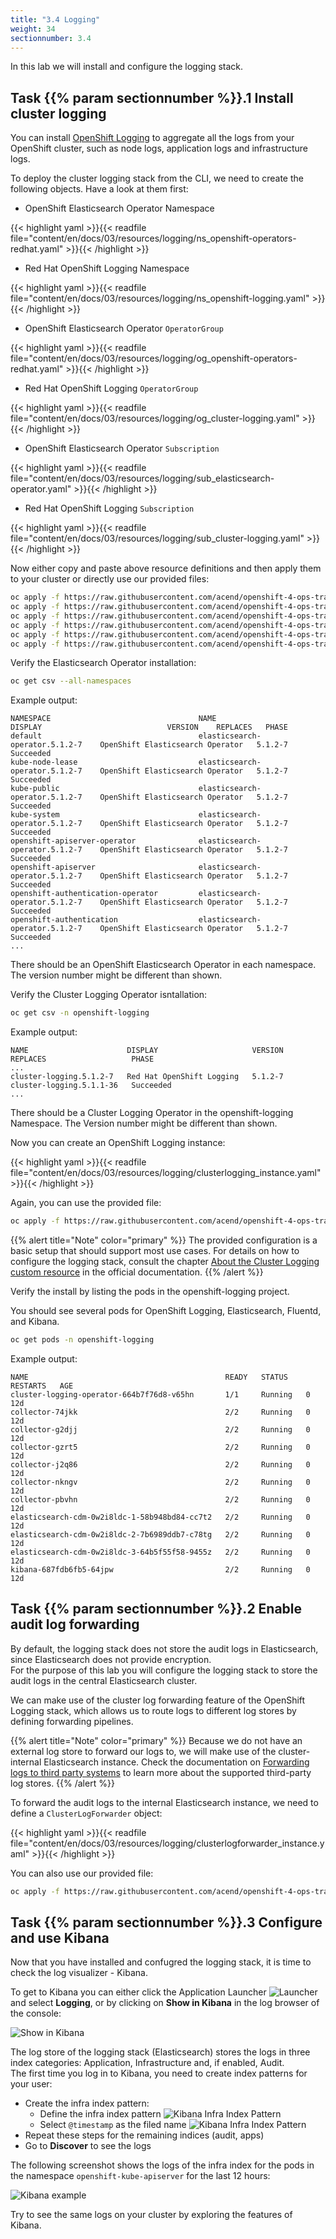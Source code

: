```yaml
---
title: "3.4 Logging"
weight: 34
sectionnumber: 3.4
---
```


In this lab we will install and configure the logging stack.


## Task {{% param sectionnumber %}}.1 Install cluster logging

You can install [OpenShift Logging](https://docs.openshift.com/container-platform/latest/logging/cluster-logging.html) to aggregate all the logs from your OpenShift cluster, such as node logs, application logs and infrastructure logs.

To deploy the cluster logging stack from the CLI, we need to create the following objects. Have a look at them first:

* OpenShift Elasticsearch Operator Namespace

{{< highlight yaml >}}{{< readfile file="content/en/docs/03/resources/logging/ns_openshift-operators-redhat.yaml" >}}{{< /highlight >}}

* Red Hat OpenShift Logging Namespace

{{< highlight yaml >}}{{< readfile file="content/en/docs/03/resources/logging/ns_openshift-logging.yaml" >}}{{< /highlight >}}

* OpenShift Elasticsearch Operator `OperatorGroup`

{{< highlight yaml >}}{{< readfile file="content/en/docs/03/resources/logging/og_openshift-operators-redhat.yaml" >}}{{< /highlight >}}

* Red Hat OpenShift Logging `OperatorGroup`

{{< highlight yaml >}}{{< readfile file="content/en/docs/03/resources/logging/og_cluster-logging.yaml" >}}{{< /highlight >}}

* OpenShift Elasticsearch Operator `Subscription`

{{< highlight yaml >}}{{< readfile file="content/en/docs/03/resources/logging/sub_elasticsearch-operator.yaml" >}}{{< /highlight >}}

* Red Hat OpenShift Logging `Subscription`

{{< highlight yaml >}}{{< readfile file="content/en/docs/03/resources/logging/sub_cluster-logging.yaml" >}}{{< /highlight >}}

Now either copy and paste above resource definitions and then apply them to your cluster or directly use our provided files:

```bash
oc apply -f https://raw.githubusercontent.com/acend/openshift-4-ops-training/main/content/en/docs/03/resources/logging/ns_openshift-operators-redhat.yaml
oc apply -f https://raw.githubusercontent.com/acend/openshift-4-ops-training/main/content/en/docs/03/resources/logging/ns_openshift-logging.yaml
oc apply -f https://raw.githubusercontent.com/acend/openshift-4-ops-training/main/content/en/docs/03/resources/logging/og_openshift-operators-redhat.yaml
oc apply -f https://raw.githubusercontent.com/acend/openshift-4-ops-training/main/content/en/docs/03/resources/logging/og_cluster-logging.yaml
oc apply -f https://raw.githubusercontent.com/acend/openshift-4-ops-training/main/content/en/docs/03/resources/logging/sub_elasticsearch-operator.yaml
oc apply -f https://raw.githubusercontent.com/acend/openshift-4-ops-training/main/content/en/docs/03/resources/logging/sub_cluster-logging.yaml
```

Verify the Elasticsearch Operator installation:

```bash
oc get csv --all-namespaces
```

Example output:

```
NAMESPACE                                 NAME                              DISPLAY                            VERSION    REPLACES   PHASE
default                                   elasticsearch-operator.5.1.2-7    OpenShift Elasticsearch Operator   5.1.2-7               Succeeded
kube-node-lease                           elasticsearch-operator.5.1.2-7    OpenShift Elasticsearch Operator   5.1.2-7               Succeeded
kube-public                               elasticsearch-operator.5.1.2-7    OpenShift Elasticsearch Operator   5.1.2-7               Succeeded
kube-system                               elasticsearch-operator.5.1.2-7    OpenShift Elasticsearch Operator   5.1.2-7               Succeeded
openshift-apiserver-operator              elasticsearch-operator.5.1.2-7    OpenShift Elasticsearch Operator   5.1.2-7               Succeeded
openshift-apiserver                       elasticsearch-operator.5.1.2-7    OpenShift Elasticsearch Operator   5.1.2-7               Succeeded
openshift-authentication-operator         elasticsearch-operator.5.1.2-7    OpenShift Elasticsearch Operator   5.1.2-7               Succeeded
openshift-authentication                  elasticsearch-operator.5.1.2-7    OpenShift Elasticsearch Operator   5.1.2-7               Succeeded
...
```

There should be an OpenShift Elasticsearch Operator in each namespace. The version number might be different than shown.

Verify the Cluster Logging Operator isntallation:

```bash
oc get csv -n openshift-logging
```

Example output:

```
NAME                      DISPLAY                     VERSION   REPLACES                   PHASE
...
cluster-logging.5.1.2-7   Red Hat OpenShift Logging   5.1.2-7   cluster-logging.5.1.1-36   Succeeded
...
```

There should be a Cluster Logging Operator in the openshift-logging Namespace. The Version number might be different than shown.

Now you can create an OpenShift Logging instance:

{{< highlight yaml >}}{{< readfile file="content/en/docs/03/resources/logging/clusterlogging_instance.yaml" >}}{{< /highlight >}}

Again, you can use the provided file:

```bash
oc apply -f https://raw.githubusercontent.com/acend/openshift-4-ops-training/main/content/en/docs/03/resources/logging/clusterlogging_instance.yaml
```

{{% alert title="Note" color="primary" %}}
The provided configuration is a basic setup that should support most use cases. For details on how to configure the logging stack, consult the chapter [About the Cluster Logging custom resource](https://docs.openshift.com/container-platform/latest/logging/config/cluster-logging-configuring-cr.html) in the official documentation.
{{% /alert %}}

Verify the install by listing the pods in the openshift-logging project.

You should see several pods for OpenShift Logging, Elasticsearch, Fluentd, and Kibana.

```bash
oc get pods -n openshift-logging
```

Example output:

```
NAME                                            READY   STATUS    RESTARTS   AGE
cluster-logging-operator-664b7f76d8-v65hn       1/1     Running   0          12d
collector-74jkk                                 2/2     Running   0          12d
collector-g2djj                                 2/2     Running   0          12d
collector-gzrt5                                 2/2     Running   0          12d
collector-j2q86                                 2/2     Running   0          12d
collector-nkngv                                 2/2     Running   0          12d
collector-pbvhn                                 2/2     Running   0          12d
elasticsearch-cdm-0w2i8ldc-1-58b948bd84-cc7t2   2/2     Running   0          12d
elasticsearch-cdm-0w2i8ldc-2-7b6989ddb7-c78tg   2/2     Running   0          12d
elasticsearch-cdm-0w2i8ldc-3-64b5f55f58-9455z   2/2     Running   0          12d
kibana-687fdb6fb5-64jpw                         2/2     Running   0          12d
```


## Task {{% param sectionnumber %}}.2 Enable audit log forwarding

By default, the logging stack does not store the audit logs in Elasticsearch, since Elasticsearch does not provide encryption.  
For the purpose of this lab you will configure the logging stack to store the audit logs in the central Elasticsearch cluster.

We can make use of the cluster log forwarding feature of the OpenShift Logging stack, which allows us to route logs to different log stores by defining forwarding pipelines.

{{% alert title="Note" color="primary" %}}
Because we do not have an external log store to forward our logs to, we will make use of the cluster-internal Elasticsearch instance. Check the documentation on [Forwarding logs to third party systems](https://docs.openshift.com/container-platform/latest/logging/cluster-logging-external.html) to learn more about the supported third-party log stores.
{{% /alert %}}

To forward the audit logs to the internal Elasticsearch instance, we need to define a `ClusterLogForwarder` object:

{{< highlight yaml >}}{{< readfile file="content/en/docs/03/resources/logging/clusterlogforwarder_instance.yaml" >}}{{< /highlight >}}

You can also use our provided file:

```bash
oc apply -f https://raw.githubusercontent.com/acend/openshift-4-ops-training/main/content/en/docs/03/resources/logging/clusterlogforwarder_instance.yaml
```


## Task {{% param sectionnumber %}}.3 Configure and use Kibana

Now that you have installed and confugred the logging stack, it is time to check the log visualizer - Kibana.

To get to Kibana you can either click the Application Launcher ![Launcher](../app-launcher-icon.png) and select **Logging**, or by clicking on **Show in Kibana** in the log browser of the console:

![Show in Kibana](../kibana-link.png)

The log store of the logging stack (Elasticsearch) stores the logs in three index categories: Application, Infrastructure and, if enabled, Audit.  
The first time you log in to Kibana, you need to create index patterns for your user:

* Create the infra index pattern:
  * Define the infra index pattern ![Kibana Infra Index Pattern](../kibana-define-pattern01.png)
  * Select `@timestamp` as the filed name ![Kibana Infra Index Pattern](../kibana-define-pattern02.png)
* Repeat these steps for the remaining indices (audit, apps)
* Go to **Discover** to see the logs

The following screenshot shows the logs of the infra index for the pods in the namespace `openshift-kube-apiserver` for the last 12 hours:

![Kibana example](../kibana-example.png)

Try to see the same logs on your cluster by exploring the features of Kibana.
